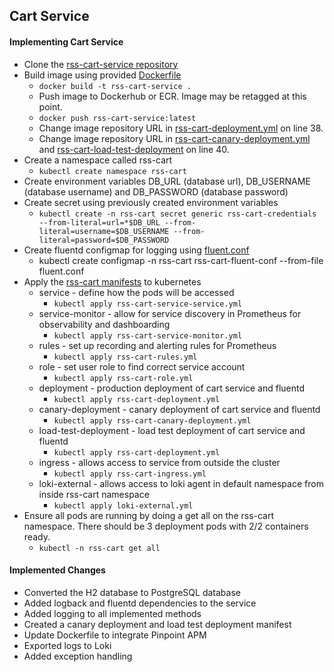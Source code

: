 ## Cart Service

#### Implementing Cart Service

* Clone the [rss-cart-service repository](https://github.com/rss-sre-1/rss-cart-service.git)
* Build image using provided [Dockerfile](https://github.com/rss-sre-1/rss-cart-service/blob/dev/revature-cart-backend/Dockerfile)
  * `docker build -t rss-cart-service .`
  * Push image to Dockerhub or ECR. Image may be retagged at this point.
  * `docker push rss-cart-service:latest` 
  * Change image repository URL in [rss-cart-deployment.yml](https://github.com/rss-sre-1/rss-cart-service/blob/dev/manifests/rss-cart-deployment.yml) on line 38.
  * Change image repository URL in [rss-cart-canary-deployment.yml](https://github.com/rss-sre-1/rss-cart-service/blob/dev/manifests/rss-cart-carany-deployment.yml) and [rss-cart-load-test-deployment](https://github.com/rss-sre-1/rss-cart-service/blob/dev/manifests/rss-cart-load-test-deployment.yml) on line 40.
* Create a namespace called rss-cart
  * `kubectl create namespace rss-cart`
* Create environment variables DB_URL (database url), DB_USERNAME (database username) and DB_PASSWORD (database password)
* Create secret using previously created environment variables
  * `kubectl create -n rss-cart secret generic rss-cart-credentials --from-literal=url=*$DB_URL --from-literal=username=$DB_USERNAME --from- literal=password=$DB_PASSWORD`
* Create fluentd configmap for logging using [fluent.conf](https://github.com/rss-sre-1/rss-cart-service/blob/dev/logging/fluent.conf)
  * kubectl create configmap -n rss-cart rss-cart-fluent-conf --from-file fluent.conf
* Apply the [rss-cart manifests](https://github.com/rss-sre-1/rss-cart-service/tree/dev/manifests) to kubernetes
  * service - define how the pods will be accessed
    * `kubectl apply rss-cart-service-service.yml`
  * service-monitor - allow for service discovery in Prometheus for observability and dashboarding
    * `kubectl apply rss-cart-service-monitor.yml` 
  * rules - set up recording and alerting rules for Prometheus 
    * `kubectl apply rss-cart-rules.yml`  
  * role - set user role to find correct service account
    * `kubectl apply rss-cart-role.yml`
  * deployment - production deployment of cart service and fluentd
    * `kubectl apply rss-cart-deployment.yml` 
  * canary-deployment - canary deployment of cart service and fluentd
    * `kubectl apply rss-cart-canary-deployment.yml`
  * load-test-deployment - load test deployment of cart service and fluentd
    * `kubectl apply rss-cart-deployment.yml` 
  * ingress - allows access to service from outside the cluster  
    * `kubectl apply rss-cart-ingress.yml`   
  * loki-external - allows access to loki agent in default namespace from inside rss-cart namespace
    * `kubectl apply loki-external.yml`
* Ensure all pods are running by doing a get all on the rss-cart namespace. There should be 3 deployment pods with 2/2 containers ready.
  * `kubectl -n rss-cart get all`    

#### Implemented Changes
* Converted the H2 database to PostgreSQL database
* Added logback and fluentd dependencies to the service
* Added logging to all implemented methods
* Created a canary deployment and load test deployment manifest
* Update Dockerfile to integrate Pinpoint APM
* Exported logs to Loki
* Added exception handling
